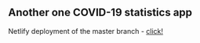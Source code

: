 ## Another one COVID-19 statistics app

Netlify deployment of the master branch - [click!](https://elegant-perlman-e82510.netlify.app/)

